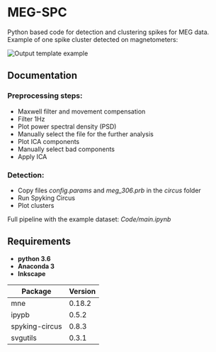 # MEG-SPC

Python based code for detection and clustering spikes for MEG data. Example of one spike cluster detected on magnetometers: 

![Output template example](https://github.com/vagechirkov/MEG-SPC/blob/master/Example%20output%20plots/magnetometers/9_temp.png)

## Documentation
### Preprocessing steps:
* Maxwell filter and movement compensation
* Filter 1Hz
* Plot power spectral density (PSD)
* Manually select the file for the further analysis
* Plot ICA components
* Manually select bad components
* Apply ICA

### Detection:
* Copy files *config.params* and *meg_306.prb* in the *circus* folder
* Run Spyking Circus
* Plot clusters

Full pipeline with the example dataset: *Code/main.ipynb*

## Requirements


* __python 3.6__
* __Anaconda 3__
* __Inkscape__

Package | Version
------------ | -------------
mne | 0.18.2
ipypb | 0.5.2
spyking-circus | 0.8.3
svgutils | 0.3.1

